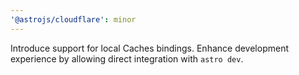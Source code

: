 ```yaml
---
'@astrojs/cloudflare': minor
---
```


Introduce support for local Caches bindings. Enhance development experience by allowing direct integration with `astro dev`.
